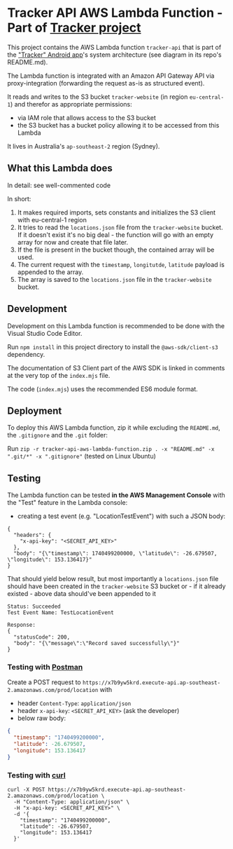 # Tracker API AWS Lambda Function - Part of [Tracker project](https://github.com/lchristmann/Tracker)

This project contains the AWS Lambda function `tracker-api` that is part of the ["Tracker" Android app](https://github.com/lchristmann/Tracker)'s system architecture (see diagram in its repo's README.md).

The Lambda function is integrated with an Amazon API Gateway API via proxy-integration (forwarding the request as-is as structured event).

It reads and writes to the S3 bucket `tracker-website` (in region `eu-central-1`) and therefor as appropriate permissions:

- via IAM role that allows access to the S3 bucket
- the S3 bucket has a bucket policy allowing it to be accessed from this Lambda

It lives in Australia's `ap-southeast-2` region (Sydney).

## What this Lambda does

In detail: see well-commented code

In short:

1. It makes required imports, sets constants and initializes the S3 client with eu-central-1 region
2. It tries to read the `locations.json` file from the `tracker-website` bucket. If it doesn't exist it's no big deal - the function will go with an empty array for now and create that file later.
3. If the file is present in the bucket though, the contained array will be used.
4. The current request with the `timestamp`, `longitutde`, `latitude` payload is appended to the array.
5. The array is saved to the `locations.json` file in the `tracker-website` bucket.

## Development

Development on this Lambda function is recommended to be done with the Visual Studio Code Editor.

Run `npm install` in this project directory to install the `@aws-sdk/client-s3` dependency.

The documentation of S3 Client part of the AWS SDK is linked in comments at the very top of the `index.mjs` file.

The code (`index.mjs`) uses the recommended ES6 module format.

## Deployment

To deploy this AWS Lambda function, zip it while excluding the `README.md`, the `.gitignore` and the `.git` folder:

Run `zip -r tracker-api-aws-lambda-function.zip . -x "README.md" -x ".git/*" -x ".gitignore"` (tested on Linux Ubuntu)

## Testing

The Lambda function can be tested **in the AWS Management Console** with the "Test" feature in the Lambda console:

- creating a test event (e.g. "LocationTestEvent") with such a JSON body:

```shell
{
  "headers": {
    "x-api-key": "<SECRET_API_KEY>"
  },
  "body": "{\"timestamp\": 1740499200000, \"latitude\": -26.679507, \"longitude\": 153.136417}"
}
```

That should yield below result, but most importantly a `locations.json` file should have been created in the `tracker-website` S3 bucket or - if it already existed - above data should've been appended to it

```shell
Status: Succeeded
Test Event Name: TestLocationEvent

Response:
{
  "statusCode": 200,
  "body": "{\"message\":\"Record saved successfully\"}"
}
```

### Testing with [Postman](https://www.postman.com/)

Create a POST request to `https://x7b9yw5krd.execute-api.ap-southeast-2.amazonaws.com/prod/location` with

- header `Content-Type`: `application/json`
- header `x-api-key`: `<SECRET_API_KEY>` (ask the developer)
- below raw body:

```json
{
  "timestamp": "1740499200000",
  "latitude": -26.679507,
  "longitude": 153.136417
}
```

### Testing with [curl](https://curl.se/)

```shell
curl -X POST https://x7b9yw5krd.execute-api.ap-southeast-2.amazonaws.com/prod/location \
  -H "Content-Type: application/json" \
  -H "x-api-key: <SECRET_API_KEY>" \
  -d '{
    "timestamp": "1740499200000",
    "latitude": -26.679507,
    "longitude": 153.136417
  }'
```